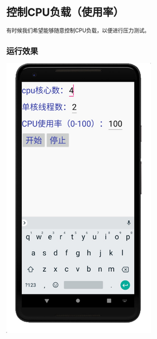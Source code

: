 # 控制CPU负载（使用率）

有时候我们希望能够随意控制CPU负载，以便进行压力测试。

## 运行效果
<img src="https://github.com/Hackergeek/ControlCpuUsage/blob/master/image/result.jpg" width=383 height=713 />

